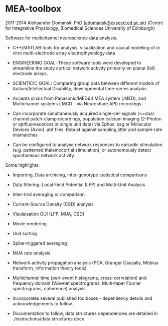 MEA-toolbox
===========

2011-2014 Aleksander Domanski PhD (adomansk@exseed.ed.ac.uk) (Centre for Integrative Physiology, Biomedical Sciences University of Edinburgh)

Software for multichannel neuroscience data analysis.
- C++/MATLAB tools for analysis, visualization and causal modeling of in vitro multi-electrode array electrophysiology data 

- ENGINEERING GOAL: These software tools were developed to streamline the study cortical network activity primarily on planar     8x8 electrode arrays. 

- SCIENTICIC GOAL: Comparing group data between different models of Autism/Intellectual Disability, developmental time-series     analysis.


- Accepts sinals from Panasonic/MED64 MEA system (.MED), and Multichannel systems (.MCD - via Neuroshare API) recordings.
- Can incorporate simultaneously acquired single-cell signals (<=dual channel patch-clamp recordings, population calcium imaging   (2-Photon or epifluorescence) or single unit data) via Ephus .xsg or Molecular Devices (Axon) .abf files. Robust against        sampling jitter and sample-rate mismatches

- Can be configured to analyse network responses to episodic stimulation (e.g. patterned thalamocortial stimulation), or          autonomously detect spontaneous network activity.

Some highlights:

- Importing, Data archiving, inter-genotype statistical comparisons
- Data filtering: Local Field Potential (LFP) and Multi-Unit Analysis
- Inter-trial averaging or comparison
- Current-Source Density (CSD) analysis
- Visulaisation GUI (LFP, MUA, CSD)
- Movie rendering 
- Unit sorting
- Spike-triggered averaging
- MUA rate analysis
- Network activity propagation analysis (PCA, Granger Causaliy, Möbius transform, Information theory tools)
- Multichannel time (peri-event histograms, cross-correlation) and frequency domain (Wavelet spectrograms, Multi-taper Fourier    spectrograms, coherence) analysis

- Incorporates several published toolboxes - dependency details and acknowledgements to follow.
- Documentation to follow, data structures dependencies are detailed in ./instructions/data structures.docx
